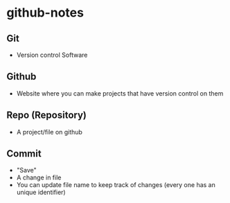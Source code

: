 # github-notes

## Git
* Version control Software

## Github
* Website where you can make projects that have version control on them

## Repo (Repository)
* A project/file on github

## Commit
* "Save"
* A change in file
* You can update file name to keep track of changes (every one has an unique identifier)
